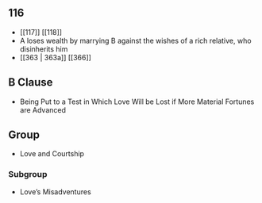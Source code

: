 ## 116
- [[117]] [[118]] 
- A loses wealth by marrying B against the wishes of a rich relative, who disinherits him
- [[363 | 363a]] [[366]] 

## B Clause
- Being Put to a Test in Which Love Will be Lost if More Material Fortunes are Advanced

## Group
- Love and Courtship

### Subgroup
- Love’s Misadventures

